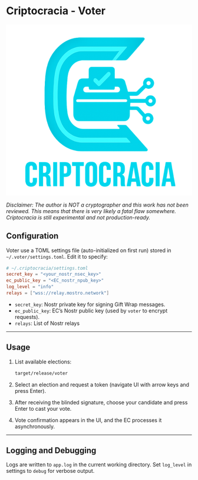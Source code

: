 # Criptocracia - Voter

![logo](../logo.png)

*Disclaimer: The author is NOT a cryptographer and this work has not been reviewed. This means that there is very likely a fatal flaw somewhere. Criptocracia is still experimental and not production-ready.*

## Configuration

Voter use a TOML settings file (auto-initialized on first run) stored in `~/.voter/settings.toml`. Edit it to specify:

```toml
# ~/.criptocracia/settings.toml
secret_key = "<your_nostr_nsec_key>"
ec_public_key = "<EC_nostr_npub_key>"
log_level = "info"
relays = ["wss://relay.mostro.network"]
```

* `secret_key`: Nostr private key for signing Gift Wrap messages.
* `ec_public_key`: EC’s Nostr public key (used by `voter` to encrypt requests).
* `relays`: List of Nostr relays

---

## Usage

1. List available elections:

   ```sh
   target/release/voter
   ```
2. Select an election and request a token (navigate UI with arrow keys and press Enter).
3. After receiving the blinded signature, choose your candidate and press Enter to cast your vote.
4. Vote confirmation appears in the UI, and the EC processes it asynchronously.

---

## Logging and Debugging

Logs are written to `app.log` in the current working directory. Set `log_level` in settings to `debug` for verbose output.